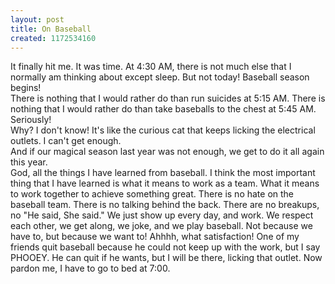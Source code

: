 ```yaml
---
layout: post
title: On Baseball
created: 1172534160
---
```

<p>It finally hit me. It was time. At 4:30 AM, there is not much else that I normally <span class="blsp-spelling-error" id="SPELLING_ERROR_0">am</span> thinking about except sleep. But not today! Baseball season begins!<br />
	There is nothing that I would rather do than run suicides at 5:15 AM. There is nothing that I would rather do than take baseballs to the chest at 5:45 AM. Seriously!<br />
	Why? I don&#39;t know! It&#39;s like the curious cat that keeps licking the electrical outlets. I can&#39;t get enough.<br />
	And if our magical season last year was not enough, we get to do it all again this year.<br />
	God, all the things I have learned from baseball. I think the most important thing that I have learned is what it means to work as a team. What it means to work together to achieve something great. There is no hate on the baseball team. There is no talking behind the back. There are no breakups, no &quot;He said, She said.&quot; We just show up every day, and work. We respect each other, we get along, we joke, and we play baseball. Not because we have to, but because we want to! Ahhhh, what satisfaction! One of my friends quit baseball because he could not keep up with the work, but I say PHOOEY. He can quit if he wants, but I will be there, licking that outlet. Now pardon me, I have to go to bed at 7:00.</p>
